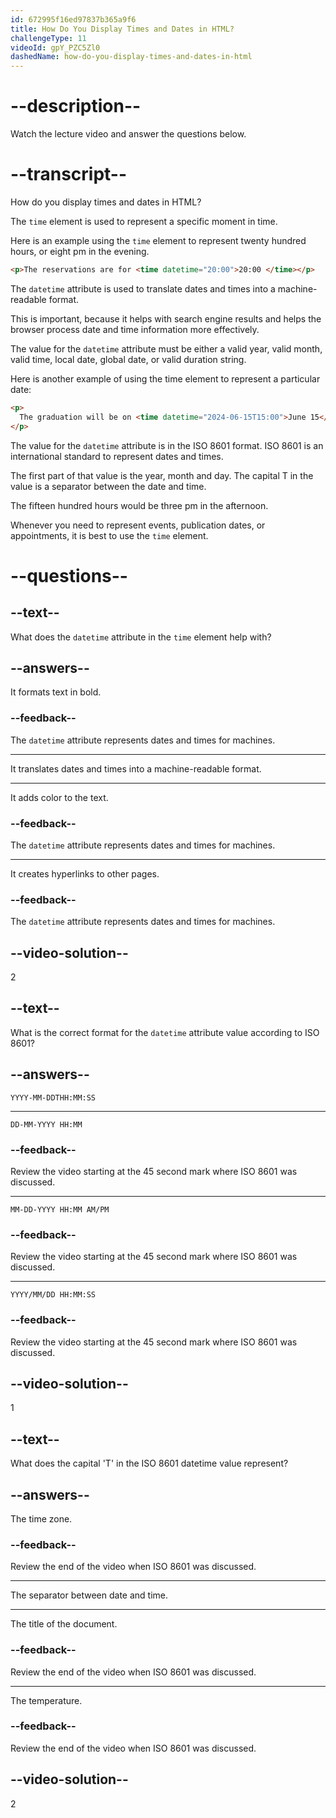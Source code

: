 ```yaml
---
id: 672995f16ed97837b365a9f6
title: How Do You Display Times and Dates in HTML?
challengeType: 11
videoId: gpY_PZC5Zl0
dashedName: how-do-you-display-times-and-dates-in-html
---
```


# --description--

Watch the lecture video and answer the questions below.

# --transcript--

How do you display times and dates in HTML?

The `time` element is used to represent a specific moment in time.

Here is an example using the `time` element to represent twenty hundred hours, or eight pm in the evening.

```html
<p>The reservations are for <time datetime="20:00">20:00 </time></p>
```

The `datetime` attribute is used to translate dates and times into a machine-readable format.

This is important, because it helps with search engine results and helps the browser process date and time information more effectively.

The value for the `datetime` attribute must be either a valid year, valid month, valid time, local date, global date, or valid duration string.

Here is another example of using the time element to represent a particular date:

```html
<p>
  The graduation will be on <time datetime="2024-06-15T15:00">June 15</time>
</p>
```

The value for the `datetime` attribute is in the ISO 8601 format. ISO 8601 is an international standard to represent dates and times.

The first part of that value is the year, month and day. The capital T in the value is a separator between the date and time.

The fifteen hundred hours would be three pm in the afternoon.

Whenever you need to represent events, publication dates, or appointments, it is best to use the `time` element.

# --questions--

## --text--

What does the `datetime` attribute in the `time` element help with?

## --answers--

It formats text in bold. 

### --feedback--

The `datetime` attribute represents dates and times for machines.

---

It translates dates and times into a machine-readable format.

---

It adds color to the text.

### --feedback--

The `datetime` attribute represents dates and times for machines.

---

It creates hyperlinks to other pages.

### --feedback--

The `datetime` attribute represents dates and times for machines.

## --video-solution--

2

## --text--

What is the correct format for the `datetime` attribute value according to ISO 8601?

## --answers--

`YYYY-MM-DDTHH:MM:SS`

---

`DD-MM-YYYY HH:MM`

### --feedback--

Review the video starting at the 45 second mark where ISO 8601 was discussed.

---

`MM-DD-YYYY HH:MM AM/PM`

### --feedback--

Review the video starting at the 45 second mark where ISO 8601 was discussed.

---

`YYYY/MM/DD HH:MM:SS`

### --feedback--

Review the video starting at the 45 second mark where ISO 8601 was discussed.

## --video-solution--

1

## --text--

What does the capital 'T' in the ISO 8601 datetime value represent?

## --answers--

The time zone.

### --feedback--

Review the end of the video when ISO 8601 was discussed.

---

The separator between date and time.

---

The title of the document.

### --feedback--

Review the end of the video when ISO 8601 was discussed.

---

The temperature.

### --feedback--

Review the end of the video when ISO 8601 was discussed.

## --video-solution--

2
